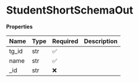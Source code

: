 # StudentShortSchemaOut

**Properties**

| Name  | Type | Required | Description |
| :---- | :--- | :------- | :---------- |
| tg_id | str  | ✅       |             |
| name  | str  | ✅       |             |
| \_id  | str  | ❌       |             |

<!-- This file was generated by liblab | https://liblab.com/ -->
